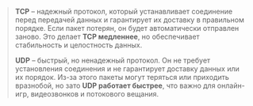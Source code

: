 > **TCP** – надежный протокол, который устанавливает соединение перед передачей данных и гарантирует их доставку в правильном порядке. Если пакет потерян, он будет автоматически отправлен заново. Это делает **TCP медленнее**, но обеспечивает стабильность и целостность данных.
> 
> **UDP** – быстрый, но ненадежный протокол. Он не требует установления соединения и не гарантирует доставку данных или их порядок. Из-за этого пакеты могут теряться или приходить вразнобой, но зато **UDP работает быстрее**, что важно для онлайн-игр, видеозвонков и потокового вещания.

